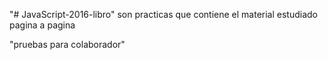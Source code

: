 "# JavaScript-2016-libro" 
son practicas que contiene el material estudiado pagina a pagina

"pruebas para colaborador"
